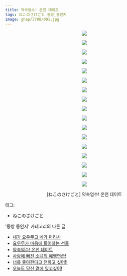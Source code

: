 ```yaml
---
title: 약속엄수! 온천 데이트
tags: ねこのさけごと 동방_동인지
image: ghap/3708/001.jpg
---
```

<div class="article">
<p style="text-align: center; clear: none; float: none;"><img src="{{ site.nasurl }}/ghap/3708/001.jpg"/></p>
<p style="text-align: center; clear: none; float: none;"><img src="{{ site.nasurl }}/ghap/3708/002.jpg"/></p>
<p style="text-align: center; clear: none; float: none;"><img src="{{ site.nasurl }}/ghap/3708/003.jpg"/></p>
<p style="text-align: center; clear: none; float: none;"><img src="{{ site.nasurl }}/ghap/3708/004.jpg"/></p>
<p style="text-align: center; clear: none; float: none;"><img src="{{ site.nasurl }}/ghap/3708/005.jpg"/></p>
<p style="text-align: center; clear: none; float: none;"><img src="{{ site.nasurl }}/ghap/3708/006.jpg"/></p>
<p style="text-align: center; clear: none; float: none;"><img src="{{ site.nasurl }}/ghap/3708/007.jpg"/></p>
<p style="text-align: center; clear: none; float: none;"><img src="{{ site.nasurl }}/ghap/3708/008.jpg"/></p>
<p style="text-align: center; clear: none; float: none;"><img src="{{ site.nasurl }}/ghap/3708/009.jpg"/></p>
<p style="text-align: center; clear: none; float: none;"><img src="{{ site.nasurl }}/ghap/3708/010.jpg"/></p>
<p style="text-align: center; clear: none; float: none;"><img src="{{ site.nasurl }}/ghap/3708/011.jpg"/></p>
<p style="text-align: center; clear: none; float: none;"><img src="{{ site.nasurl }}/ghap/3708/012.jpg"/></p>
<p style="text-align: center; clear: none; float: none;"><img src="{{ site.nasurl }}/ghap/3708/013.jpg"/></p>
<p style="text-align: center; clear: none; float: none;"><img src="{{ site.nasurl }}/ghap/3708/014.jpg"/></p>
<p style="text-align: center; clear: none; float: none;"><img src="{{ site.nasurl }}/ghap/3708/015.jpg"/></p>
<p style="text-align: center; clear: none; float: none;"><img src="{{ site.nasurl }}/ghap/3708/016.jpg"/></p>
<p style="text-align: center; clear: none; float: none;"><img src="{{ site.nasurl }}/ghap/3708/017.jpg"/></p>
<p style="text-align: center; clear: none; float: none;">[ねこのさけごと] 약속엄수! 온천 데이트</p>
</div><div class="tagTrail">
<p>태그: </p>
<ul>
<li>ねこのさけごと</li>
</ul>
</div><div class="another">
<p>'동방 동인지' 카테고리의 다른 글</p>
<ul>
<li><a href="/2017-09-13-ghap_3710">내가 요우무고 네가 마리사</a></li>
<li><a href="/2017-09-13-ghap_3709">요우무가 마음에 들어하는 선물</a></li>
<li><a href="/2017-09-13-ghap_3708">약속엄수! 온천 데이트</a></li>
<li><a href="/2017-09-13-ghap_3707">사랑에 빠진 소녀의 예행연습!</a></li>
<li><a href="/2017-09-13-ghap_3706">너를 좋아한다고 전하고 싶어!!</a></li>
<li><a href="/2017-09-13-ghap_3705">오늘도 당신 곁에 있고싶어!</a></li>
</ul>
</div><div class="cb_module cb_fluid">
<div class="cb_wrt cb_profile">
</div><!-- commentList close -->
</div>